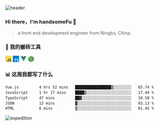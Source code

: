 ![header](https://raw.githubusercontent.com/fzq1998/fzq1998/master/header.png)

### Hi there，I'm handsomeFu 👋

> a front end development engineer from Ningbo, China.

### 🔧 我的搬砖工具
<code><img height="20" src="https://raw.githubusercontent.com/github/explore/80688e429a7d4ef2fca1e82350fe8e3517d3494d/topics/javascript/javascript.png" alt="javascript"></code>
<code><img height="20" src="https://raw.githubusercontent.com/github/explore/80688e429a7d4ef2fca1e82350fe8e3517d3494d/topics/typescript/typescript.png" alt="typescript"></code>
<code><img height="20" src="https://raw.githubusercontent.com/github/explore/80688e429a7d4ef2fca1e82350fe8e3517d3494d/topics/vue/vue.png" alt="vue"></code>
<code><img height="20" src="https://raw.githubusercontent.com/github/explore/80688e429a7d4ef2fca1e82350fe8e3517d3494d/topics/nodejs/nodejs.png" alt="nodejs"></code>



### 📊 这周我都写了什么
<!--START_SECTION:waka-->

```txt
Vue.js         4 hrs 52 mins   ████████████████▒░░░░░░░░   65.74 %
JavaScript     1 hr 17 mins    ████▒░░░░░░░░░░░░░░░░░░░░   17.44 %
TypeScript     47 mins         ██▓░░░░░░░░░░░░░░░░░░░░░░   10.58 %
JSON           13 mins         ▓░░░░░░░░░░░░░░░░░░░░░░░░   03.13 %
HTML           6 mins          ▒░░░░░░░░░░░░░░░░░░░░░░░░   01.45 %
```

<!--END_SECTION:waka-->


![expedition](https://raw.githubusercontent.com/fzq1998/fzq1998/master/expedition.gif)

